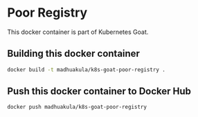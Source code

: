 # Poor Registry

This docker container is part of Kubernetes Goat.

## Building this docker container

```bash
docker build -t madhuakula/k8s-goat-poor-registry .
```

## Push this docker container to Docker Hub

```bash
docker push madhuakula/k8s-goat-poor-registry
```
